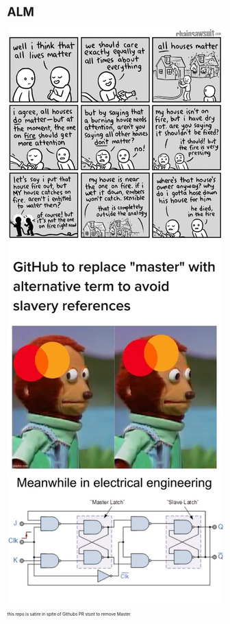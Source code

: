 # ALM

![1](./images/1.png)
![2](./images/2.jpg)
































































<sub><sup>this repo is satire in spite of Githubs PR stunt to remove Master</sup></sub>
